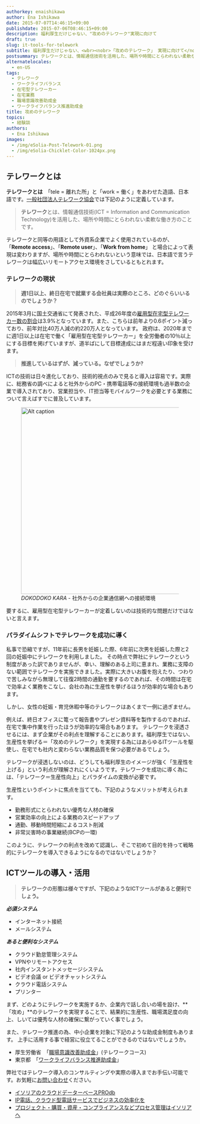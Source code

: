 ```yaml
---
authorkey: enaishikawa
author: Ena Ishikawa
date: 2015-07-07T14:46:15+09:00
publishdate: 2015-07-06T08:46:15+09:00
description: 福利厚生だけじゃない、"攻めのテレワーク"実現に向けて
draft: true
slug: it-tools-for-telework
subtitle: 福利厚生だけじゃない、<wbr><nobr>「攻めのテレワーク」 実現に向けて</nobr>
postsummary: テレワークとは、情報通信技術を活用した、場所や時間にとらわれない柔軟な働き方のことです。政府が推進しているテレワーク、なかなか普及しないのは何故でしょうか？
alternatelocales:
  - en-US
tags:
  - テレワーク
  - ワークライフバランス
  - 在宅型テレワーカー
  - 在宅業務
  - 職場意識改善助成金
  - ワークライフバランス推進助成金
title: 攻めのテレワーク
topics:
  - 経験談
authors:
  - Ena Ishikawa
images:
  - /img/eSolia-Post-Telework-01.png
  - /img/eSolia-Chicklet-Color-1024px.png
---
```


## テレワークとは

**テレワークとは**　「tele = 離れた所」と「work = 働く」をあわせた造語、日本語です。[一般社団法人テレワーク協会](http://www.japan-telework.or.jp/intro/tw_about.html "一般社団法人テレワーク協会")では下記のように定義しています。

> **テレワーク**とは、情報通信技術(ICT = Information and Communication Technology)を活用した、場所や時間にとらわれない柔軟な働き方のことです。

テレワークと同等の用語として外資系企業でよく使用されているのが、「**Remote access**」、「**Remote user**」、「**Work from home**」 と場合によって表現は変わりますが、場所や時間にとらわれないという意味では、日本語で言うテレワークは幅広いリモートアクセス環境をさしているともとれます。

### テレワークの現状

> **週1日以上、終日在宅で就業する会社員は実際のところ、どのぐらいいるのでしょうか？**

2015年3月に国土交通省にて発表された、平成26年度の[雇用型在宅型テレワーカー数の割合](http://www.mlit.go.jp/report/press/toshi02_hh_000046.html)は3.9%となっています。また、こちらは前年より0.6ポイント減っており、前年対比40万人減の約220万人となっています。
政府は、2020年までに週1日以上は在宅で働く「雇用型在宅型テレワーカー」を全労働者の10％以上にする目標を掲げていますが、道半ばにして目標達成にはまだ程遠い印象を受けます。

> **推進しているはずが、減っている。なぜでしょうか?**

ICTの技術は日々進化しており、技術的視点のみで見ると導入は容易です。実際に、総務省の調べによると社外からのPC・携帯電話等の接続環境も過半数の企業で導入されており、営業担当や、IT担当等モバイルワークを必要とする業務について言えばすでに普及しています。

<figure class="image-container">
<img class="materialboxed responsive-img" width="500" data-caption="Zoom caption" alt="Alt caption" src="/img/eSolia-Post-Telework-01.png" >
<figcaption><em>DOKODOKO KARA</em> - 社外からの企業通信網への接続環境</figcaption>
</figure>

要するに、雇用型在宅型テレワーカーが定着しないのは技術的な問題だけではないと言えます。

### パラダイムシフトでテレワークを成功に導く

私事で恐縮ですが、11年前に長男を妊娠した際、6年前に次男を妊娠した際と2回の妊娠中にテレワークを利用しました。
その時点で弊社にテレワークという制度があった訳でありませんが、幸い、理解のある上司に恵まれ、業務に支障のない範囲でテレワークを実施できました。実際に大きいお腹を抱えたり、つわりで苦しみながら無理して往復2時間の通勤を要するのであれば、その時間は在宅で効率よく業務をこなし、会社の為に生産性を挙げるほうが効率的な場合もあります。

しかし、女性の妊娠・育児休暇中等のテレワークはあくまで一例に過ぎません。

例えば、終日オフィスに篭って報告書やプレゼン資料等を製作するのであれば、在宅で集中作業を行ったほうが効率的な場合もあります。
テレワークを浸透させるには、まず企業がその利点を理解することにあります。福利厚生ではない、生産性を挙げる＝「攻めのテレワーク」を実現する為にはあらゆるITツールを駆使し、在宅でも社内と変わらない業務品質を保つ必要があるでしょう。

テレワークが浸透しないのは、どうしても福利厚生のイメージが強く「生産性を上げる」という利点が理解されにくいようです。テレワークを成功に導く為には、「テレワーク＝生産性向上」とパラダイムの変換が必要です。

生産性というポイントに焦点を当てても、下記のようなメリットが考えられます。

* 勤務形式にとらわれない優秀な人材の確保
* 営業効率の向上による業務のスピードアップ
* 通勤、移動時間短縮によるコスト削減
* 非常災害時の事業継続(BCPの一環)

このように、テレワークの利点を改めて認識し、そこで初めて目的を持って戦略的にテレワークを導入できるようになるのではないでしょうか？

## ICTツールの導入・活用

> **テレワークの形態は様々ですが、下記のようなICTツールがあると便利でしょう。**

**_必須システム_**

- インターネット接続
- メールシステム

**_あると便利なシステム_**

- クラウド勤怠管理システム
- VPNやリモートアクセス
- 社内インスタントメッセージシステム　
- ビデオ会議 or ビデオチャットシステム
- クラウド電話システム
- プリンター

まず、どのようにテレワークを実施するか、企業内で話し合いの場を設け、**「攻め」**のテレワークを実現することで、結果的に生産性、職場満足度の向上、しいては優秀な人材の確保に繋がっていく事でしょう。

また、テレワーク推進の為、中小企業を対象に下記のような助成金制度もあります。
上手に活用する事で経営に役立てることができるのではないでしょうか。

- 厚生労働省　「[職場意識改善助成金](http://www.mhlw.go.jp/stf/seisakunitsuite/bunya/koyou_roudou/roudoukijun/jikan/syokubaisikitelework.html)」(テレワークコース)
- 東京都　「[ワークライフバランス推進助成金](http://www.hataraku.metro.tokyo.jp/equal/ryoritu/josei/)」

弊社ではテレワーク導入のコンサルティングや実際の導入までお手伝い可能です。お気軽に[お問い合わせ](http://esolia.co.jp/info-request)ください。

* [イソリアのクラウドデーターベースPROdb](http://esolia.co.jp/prodb/)
* [IP電話、クラウド型電話サービスでビジネスの効率化を](http://esolia.co.jp/telephone/)
* [プロジェクト・購買・資産・コンプライアンスなどプロセス管理はイソリアへ](http://esolia.co.jp/process/)
